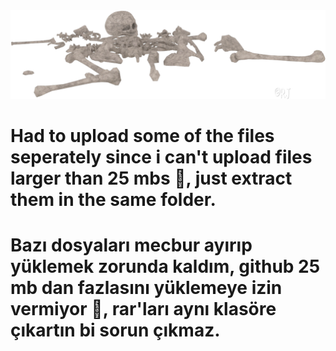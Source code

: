 <img src="banner.jpg" width="600">

# Had to upload some of the files seperately since i can't upload files larger than 25 mbs 🤡, just extract them in the same folder.

# Bazı dosyaları mecbur ayırıp yüklemek zorunda kaldım, github 25 mb dan fazlasını yüklemeye izin vermiyor 🤡, rar'ları aynı klasöre çıkartın bi sorun çıkmaz.
